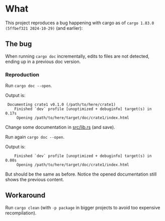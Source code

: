 # What

This project reproduces a bug happening with cargo as of `cargo 1.83.0 (5ffbef321 2024-10-29)` (and earlier):

## The bug

When running `cargo doc` incrementally, edits to files are not detected, ending up in a previous doc version.

### Reproduction

Run `cargo doc --open`.

Output is:

```
 Documenting crate1 v0.1.0 (/path/to/here/crate1)
    Finished `dev` profile [unoptimized + debuginfo] target(s) in 0.17s
     Opening /path/to/here/target/doc/crate1/index.html
```

Change some documentation in [src/lib.rs](src/lib.rs) (and save).

Run again `cargo doc --open`.

Output is:

```
    Finished `dev` profile [unoptimized + debuginfo] target(s) in 0.00s
     Opening /path/to/here/target/doc/crate1/index.html
```

But should be the same as before. Notice the opened documentation still shows the previous content.

## Workaround

Run `cargo clean` (with `-p package` in bigger projects to avoid too expensive recompilation).
